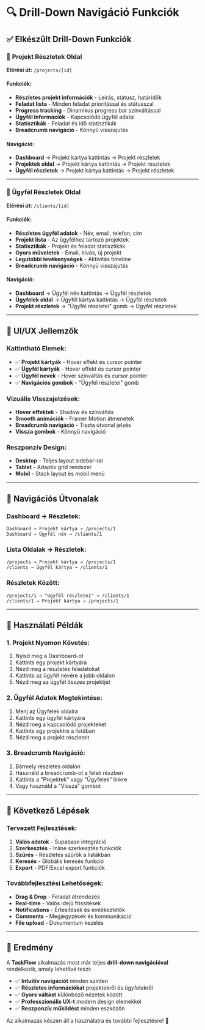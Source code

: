 # 🔍 Drill-Down Navigáció Funkciók

## ✅ **Elkészült Drill-Down Funkciók**

### 🎯 **Projekt Részletek Oldal**
**Elérési út:** `/projects/[id]`

#### Funkciók:
- **Részletes projekt információk** - Leírás, státusz, határidők
- **Feladat lista** - Minden feladat prioritással és státusszal
- **Progress tracking** - Dinamikus progress bar színváltással
- **Ügyfél információk** - Kapcsolódó ügyfél adatai
- **Statisztikák** - Feladat és idő statisztikák
- **Breadcrumb navigáció** - Könnyű visszajutás

#### Navigáció:
- **Dashboard** → Projekt kártya kattintás → Projekt részletek
- **Projektek oldal** → Projekt kártya kattintás → Projekt részletek
- **Ügyfél részletek** → Projekt kártya kattintás → Projekt részletek

---

### 👥 **Ügyfél Részletek Oldal**
**Elérési út:** `/clients/[id]`

#### Funkciók:
- **Részletes ügyfél adatok** - Név, email, telefon, cím
- **Projekt lista** - Az ügyfélhez tartozó projektek
- **Statisztikák** - Projekt és feladat statisztikák
- **Gyors műveletek** - Email, hívás, új projekt
- **Legutóbbi tevékenységek** - Aktivitás timeline
- **Breadcrumb navigáció** - Könnyű visszajutás

#### Navigáció:
- **Dashboard** → Ügyfél név kattintás → Ügyfél részletek
- **Ügyfelek oldal** → Ügyfél kártya kattintás → Ügyfél részletek
- **Projekt részletek** → "Ügyfél részletei" gomb → Ügyfél részletek

---

## 🎨 **UI/UX Jellemzők**

### **Kattintható Elemek:**
- ✅ **Projekt kártyák** - Hover effekt és cursor pointer
- ✅ **Ügyfél kártyák** - Hover effekt és cursor pointer
- ✅ **Ügyfél nevek** - Hover színváltás és cursor pointer
- ✅ **Navigációs gombok** - "Ügyfél részletei" gomb

### **Vizuális Visszajelzések:**
- **Hover effektek** - Shadow és színváltás
- **Smooth animációk** - Framer Motion átmenetek
- **Breadcrumb navigáció** - Tiszta útvonal jelzés
- **Vissza gombok** - Könnyű navigáció

### **Reszponzív Design:**
- **Desktop** - Teljes layout sidebar-ral
- **Tablet** - Adaptív grid rendszer
- **Mobil** - Stack layout és mobil menü

---

## 🚀 **Navigációs Útvonalak**

### **Dashboard → Részletek:**
```
Dashboard → Projekt kártya → /projects/1
Dashboard → Ügyfél név → /clients/1
```

### **Lista Oldalak → Részletek:**
```
/projects → Projekt kártya → /projects/1
/clients → Ügyfél kártya → /clients/1
```

### **Részletek Között:**
```
/projects/1 → "Ügyfél részletei" → /clients/1
/clients/1 → Projekt kártya → /projects/1
```

---

## 📱 **Használati Példák**

### **1. Projekt Nyomon Követés:**
1. Nyisd meg a Dashboard-ot
2. Kattints egy projekt kártyára
3. Nézd meg a részletes feladatokat
4. Kattints az ügyfél nevére a jobb oldalon
5. Nézd meg az ügyfél összes projektjét

### **2. Ügyfél Adatok Megtekintése:**
1. Menj az Ügyfelek oldalra
2. Kattints egy ügyfél kártyára
3. Nézd meg a kapcsolódó projekteket
4. Kattints egy projektre a listában
5. Nézd meg a projekt részleteit

### **3. Breadcrumb Navigáció:**
1. Bármely részletes oldalon
2. Használd a breadcrumb-ot a felső részben
3. Kattints a "Projektek" vagy "Ügyfelek" linkre
4. Vagy használd a "Vissza" gombot

---

## 🎯 **Következő Lépések**

### **Tervezett Fejlesztések:**
1. **Valós adatok** - Supabase integráció
2. **Szerkesztés** - Inline szerkesztés funkciók
3. **Szűrés** - Részletes szűrők a listákban
4. **Keresés** - Globális keresés funkció
5. **Export** - PDF/Excel export funkciók

### **Továbbfejlesztési Lehetőségek:**
- **Drag & Drop** - Feladat átrendezés
- **Real-time** - Valós idejű frissítések
- **Notifications** - Értesítések és emlékeztetők
- **Comments** - Megjegyzések és kommunikáció
- **File upload** - Dokumentum kezelés

---

## 🎉 **Eredmény**

A **TaskFlow** alkalmazás most már teljes **drill-down navigációval** rendelkezik, amely lehetővé teszi:

- ✅ **Intuitív navigációt** minden szinten
- ✅ **Részletes információkat** projektekről és ügyfelekről
- ✅ **Gyors váltást** különböző nézetek között
- ✅ **Professzionális UX-t** modern design elemekkel
- ✅ **Reszponzív működést** minden eszközön

Az alkalmazás készen áll a használatra és további fejlesztésre! 🚀
